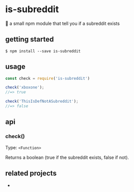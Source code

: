 # is-subreddit
:aerial_tramway: a small npm module that tell you if a subreddit exists

## getting started

```shell
$ npm install --save is-subreddit
```

## usage
```javascript
const check = require('is-subreddit')

check('xboxone');
//=> true

check('ThisIsDefNotASubreddit');
//=> false
```

## api 

### check()

Type: `<Function>`

Returns a boolean (true if the subreddit exists, false if not).

## related projects
* [ ]()
